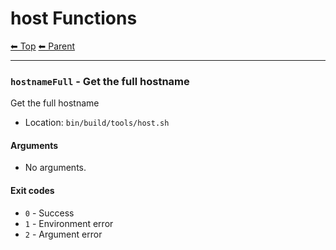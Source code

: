 # host Functions

<!-- TEMPLATE header 2 -->
[⬅ Top](index.md) [⬅ Parent ](../index.md)
<hr />

### `hostnameFull` - Get the full hostname

Get the full hostname

- Location: `bin/build/tools/host.sh`

#### Arguments

- No arguments.

#### Exit codes

- `0` - Success
- `1` - Environment error
- `2` - Argument error
